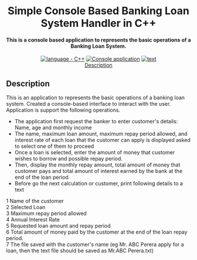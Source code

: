 
<h1 align="center">
  <br>
  Simple Console Based Banking Loan System Handler in C++ 
  <br>
</h1>

<h4 align="center">This is a console based application to represents the basic operations of a Banking Loan System.</h4>

<p align="center">
  <a href="https://"><img src="https://img.shields.io/badge/language-C++-2ea44f?logo=java" alt="language - C++"></a>
  <a href="https://"><img src="https://img.shields.io/badge/Simple Console application-localhost-orange?logo=IDE" alt="Console application"></a>
  <a href="https://"><img src="https://img.shields.io/badge/inputdata_structure-text_file-yellow?logo=IDE" alt="text"></a>
  <br>
  <a href="#description">Description</a> 
</p>


## Description

This is an application to represents the basic operations of a banking loan system. Created a console-based
interface to interact with the user. Application is support the following operations. 

- The application first request the banker to enter customer's details: Name, age and monthly income 
- The name, maximum loan amount, maximum repay period allowed, and interest rate of each loan that the customer can apply is displayed asked to select one of them to proceed
- Once a loan is selected, enter the amount of money that customer wishes to borrow and possible repay period.
- Then, display the monthly repay amount, total amount of money that customer pays and total amount of interest earned by the bank at the end of the loan period
- Before go the next calculation or customer, print following details to a text

1 Name of the customer <br>
2 Selected Loan <br>
3 Maximum repay period allowed <br>
4 Annual Interest Rate <br>
5 Requested loan amount and repay period <br>
6 Total amount of money paid by the customer at the end of the loan repay period. <br>
7 The file saved with the customer's name (eg Mr. ABC Perera apply for a loan, then the text file should be saved as Mr.ABC Perera.txt)

